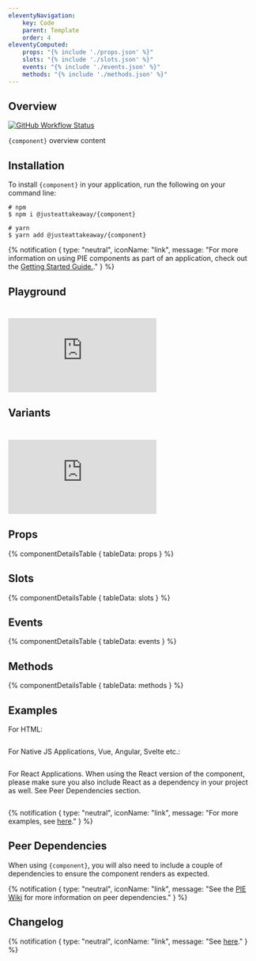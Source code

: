 ```yaml
---
eleventyNavigation:
    key: Code
    parent: Template
    order: 4
eleventyComputed:
    props: "{% include './props.json' %}"
    slots: "{% include './slots.json' %}"
    events: "{% include './events.json' %}"
    methods: "{% include './methods.json' %}"
---
```


## Overview

<p>
  <a href="https://www.npmjs.com/@justeattakeaway/{component}">
    <img alt="GitHub Workflow Status" src="https://img.shields.io/npm/v/@justeattakeaway/pie-button.svg">
  </a>
</p>

`{component}` overview content

## Installation

To install `{component}` in your application, run the following on your command line:

```shell
# npm
$ npm i @justeattakeaway/{component}
```

```shell
# yarn
$ yarn add @justeattakeaway/{component}
```

{% notification {
  type: "neutral",
  iconName: "link",
  message: "For more information on using PIE components as part of an application, check out the [Getting Started Guide.](https://github.com/justeattakeaway/pie/wiki/Getting-started-with-PIE-Web-Components)."
} %}

## Playground

<!-- storybook playground link e.g. for Pie Button: https://webc.pie.design/?path=/story/button--primary -->
 <iframe
  src="https://webc.pie.design/?path=/story/button--primary&viewMode=story&shortcuts=false&singleStory=true"
  style="border: none; margin-top: 24px;"
></iframe>

## Variants

<!-- storybook docs link e.g. for Pie Button: https://webc.pie.design/?path=/docs/button--variants -->
 <iframe
  src="https://webc.pie.design/?path=/docs/button--variants&viewMode=story&shortcuts=false&singleStory=true"
  style="border: none; background-color: #fcfcfc; margin-top: 24px;"
></iframe>

## Props

{% componentDetailsTable {
  tableData: props
} %}

## Slots

{% componentDetailsTable {
  tableData: slots
} %}

## Events

{% componentDetailsTable {
  tableData: events
} %}

## Methods

{% componentDetailsTable {
  tableData: methods
} %}


## Examples

For HTML:

```html

```

For Native JS Applications, Vue, Angular, Svelte etc.: 

```js

```

For React Applications. When using the React version of the component, please make sure you also include React as a dependency in your project as well. See Peer Dependencies section.

```js

```

{% notification {
  type: "neutral",
  iconName: "link",
  message: "For more examples, see [here](https://github.com/justeattakeaway/pie-aperture/tree/main)."
} %}


## Peer Dependencies

When using `{component}`, you will also need to include a couple of dependencies to ensure the component renders as expected.

{% notification {
  type: "neutral",
  iconName: "link",
  message: "See the [PIE Wiki](https://github.com/justeattakeaway/pie-aperture/tree/main) for more information on peer dependencies."
} %}

## Changelog

{% notification {
  type: "neutral",
  iconName: "link",
  message: "See [here](https://github.com/justeattakeaway/pie/blob/main/packages/components/{component}/CHANGELOG.md)."
} %}
